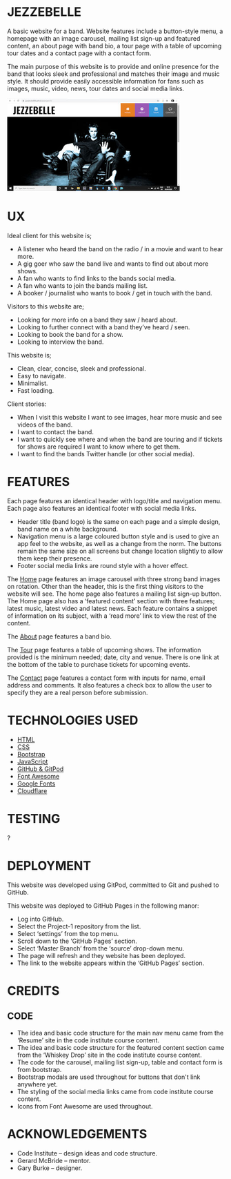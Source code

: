 <h1>JEZZEBELLE</h1>
A basic website for a band. Website features include a button-style menu, a homepage with an image carousel, mailing list sign-up and featured content, an about page with band bio, a tour page with a table of upcoming tour dates and a contact page with a contact form.

The main purpose of this website is to provide and online presence for the band that looks sleek and professional and matches their image and music style. It should provide easily accessible information for fans such as images, music, video, news, tour dates and social media links.

![Screenshot](/assets/images/Screenshot.jpg)
<h1>UX</h1>
 Ideal client for this website is;

* A listener who heard the band on the radio / in a movie and want to hear more.
* A gig goer who saw the band live and wants to find out about more shows.
* A fan who wants to find links to the bands social media.
* A fan who wants to join the bands mailing list.
* A booker / journalist who wants to book / get in touch with the band.

Visitors to this website are;

* Looking for more info on a band they saw / heard about.
* Looking to further connect with a band they’ve heard / seen.
* Looking to book the band for a show.
* Looking to interview the band.

This website is;

* Clean, clear, concise, sleek and professional.
* Easy to navigate.
* Minimalist.
* Fast loading.

Client stories:

* When I visit this website I want to see images, hear more music and see videos of the band.
* I want to contact the band.
* I want to quickly see where and when the band are touring and if tickets for shows are required I want to know where to get them.
* I want to find the bands Twitter handle (or other social media).

<h1>FEATURES</h1>

Each page features an identical header with logo/title and navigation menu. Each page also features an identical footer with social media links.

* Header title (band logo) is the same on each page and a simple design, band name on a white background.
* Navigation menu is a large coloured button style and is used to give an app feel to the website, as well as a change from the norm. The buttons remain the same size on all screens but change location slightly to allow them keep their presence.
* Footer social media links are round style with a hover effect.

The [Home](https://garyburke888.github.io/project-1/) page features an image carousel with three strong band images on rotation. Other than the header, this is the first thing visitors to the website will see. The home page also features a mailing list sign-up button. The Home page also has a ‘featured content’ section with three features; latest music, latest video and latest news. Each feature contains a snippet of information on its subject, with a ‘read more’ link to view the rest of the content.

The [About](https://garyburke888.github.io/project-1/about.html) page features a band bio.

The [Tour](https://garyburke888.github.io/project-1/tour.html) page features a table of upcoming shows. The information provided is the minimum needed; date, city and venue. There is one link at the bottom of the table to purchase tickets for upcoming events.

The [Contact](https://garyburke888.github.io/project-1/contact.html) page features a contact form with inputs for name, email address and comments. It also features a check box to allow the user to specify they are a real person before submission.

<h1>TECHNOLOGIES USED</h1>

* [HTML](http://www.w3schools.com)
* [CSS](http://www.w3schools.com)
* [Bootstrap](http://www.getbootstrap.com) 
* [JavaScript](http://www.javascript.com) 
* [GitHub & GitPod](http://www.github.com) 
* [Font Awesome](http://www.fontawesome.com) 
* [Google Fonts](http://fonts.google.com) 
* [Cloudflare](http://www.cloudflare.com)

<h1>TESTING</h1>

?

<h1>DEPLOYMENT</h1>

This website was developed using GitPod, committed to Git and pushed to GitHub.

This website was deployed to GitHub Pages in the following manor:

* Log into GitHub.
* Select the Project-1 repository from the list.
* Select ‘settings’ from the top menu.
* Scroll down to the ‘GitHub Pages’ section.
* Select ‘Master Branch’ from the ‘source’ drop-down menu.
* The page will refresh and they website has been deployed.
* The link to the website appears within the ‘GitHub Pages’ section.

<h1>CREDITS</h1>

<h2>CODE</h2>

* The idea and basic code structure for the main  nav menu came from the ‘Resume’ site in the code institute course content.
* The idea and basic code structure for the featured content section came from the ‘Whiskey Drop’ site in the code institute course content.
* The code for the carousel, mailing list sign-up, table and contact form is from bootstrap.
* Bootstrap modals are used throughout for buttons that don't link anywhere yet.
* The styling of the social media links came from code institute course content.
* Icons from Font Awesome are used throughout.

<h1>ACKNOWLEDGEMENTS</h1>
 
* Code Institute – design ideas and code structure.
* Gerard McBride – mentor.
* Gary Burke – designer.